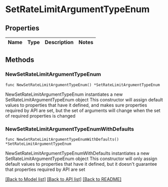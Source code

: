 # SetRateLimitArgumentTypeEnum

## Properties

Name | Type | Description | Notes
------------ | ------------- | ------------- | -------------

## Methods

### NewSetRateLimitArgumentTypeEnum

`func NewSetRateLimitArgumentTypeEnum() *SetRateLimitArgumentTypeEnum`

NewSetRateLimitArgumentTypeEnum instantiates a new SetRateLimitArgumentTypeEnum object
This constructor will assign default values to properties that have it defined,
and makes sure properties required by API are set, but the set of arguments
will change when the set of required properties is changed

### NewSetRateLimitArgumentTypeEnumWithDefaults

`func NewSetRateLimitArgumentTypeEnumWithDefaults() *SetRateLimitArgumentTypeEnum`

NewSetRateLimitArgumentTypeEnumWithDefaults instantiates a new SetRateLimitArgumentTypeEnum object
This constructor will only assign default values to properties that have it defined,
but it doesn't guarantee that properties required by API are set


[[Back to Model list]](../README.md#documentation-for-models) [[Back to API list]](../README.md#documentation-for-api-endpoints) [[Back to README]](../README.md)


